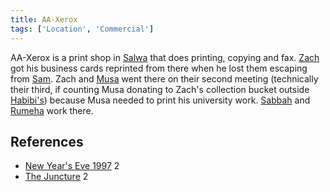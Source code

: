 ```yaml
---
title: AA-Xerox
tags: ['Location', 'Commercial']
---
```

AA-Xerox is a print shop in [Salwa](/_wiki/salwa.md) that does printing, copying and fax. [Zach](/_wiki/zach.md) got his business cards reprinted from there when he lost them escaping from [Sam](/_wiki/sam.md). Zach and [Musa](/_wiki/musa.md) went there on their second meeting (technically their third, if counting Musa donating to Zach's collection bucket outside [Habibi's](/_wiki/habibis.md)) because Musa needed to print his university work. [Sabbah](/_wiki/sabbah.md) and [Rumeha](/_wiki/rumeha.md) work there.

## References
- [New Year's Eve 1997](/_wiki/new-years-eve-1997.md) 2
- [The Juncture](/_wiki/the-juncture.md) 2
